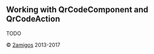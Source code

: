Working with QrCodeComponent and QrCodeAction
---------------------------------------------

TODO

© [2amigos](http://www.2amigos.us/) 2013-2017
